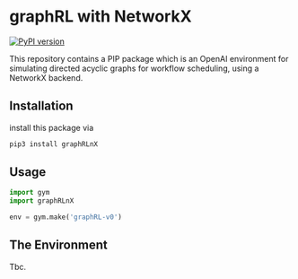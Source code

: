 # graphRL with NetworkX

[![PyPI version](https://badge.fury.io/py/graphRL.svg)](https://badge.fury.io/py/graphRL)

This repository contains a PIP package which is an OpenAI environment for simulating directed acyclic graphs for workflow scheduling, using a NetworkX backend.


## Installation

install this package via

```bash
pip3 install graphRLnX
```

## Usage

```python
import gym
import graphRLnX

env = gym.make('graphRL-v0')
```


## The Environment

Tbc.